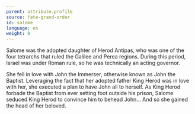 ```yaml
---
parent: attribute.profile
source: fate-grand-order
id: salome
language: en
weight: 0
---
```


Salome was the adopted daughter of Herod Antipas, who was one of the four tetrarchs that ruled the Galilee and Perea regions. During this period, Israel was under Roman rule, so he was technically an acting governor.

She fell in love with John the Immerser, otherwise known as John the Baptist. Leveraging the fact that her adopted father King Herod was in love with her, she executed a plan to have John all to herself. As King Herod forbade the Baptist from ever setting foot outside his prison, Salome seduced King Herod to convince him to behead John…
And so she gained the head of her beloved.
